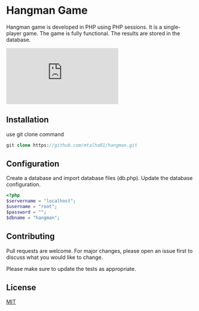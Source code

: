 # Hangman Game

Hangman game is developed in PHP using PHP sessions. It is a single-player game. The game is fully functional. The results are stored in the database. 

![Hangman ](https://files.fm/thumb_show.php?i=y2k7gnfn&view)

## Installation

use git clone command 

```php
git clone https://github.com/mtalha91/hangman.git
```

## Configuration

Create a database and import database files (db.php). Update the database configuration.

```php
<?php
$servername = "localhost";
$username = "root";
$password = "";
$dbname = "hangman";
```

## Contributing
Pull requests are welcome. For major changes, please open an issue first to discuss what you would like to change.

Please make sure to update the tests as appropriate.

## License
[MIT](https://choosealicense.com/licenses/mit/)
